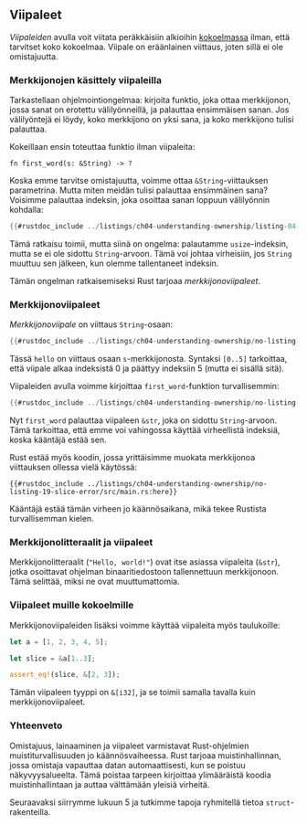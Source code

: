 ## Viipaleet

_Viipaleiden_ avulla voit viitata peräkkäisiin alkioihin [kokoelmassa](ch08-00-common-collections.md) ilman, että tarvitset koko kokoelmaa. Viipale on eräänlainen viittaus, joten sillä ei ole omistajuutta.

### Merkkijonojen käsittely viipaleilla

Tarkastellaan ohjelmointiongelmaa: kirjoita funktio, joka ottaa merkkijonon, jossa sanat on erotettu välilyönneillä, ja palauttaa ensimmäisen sanan. Jos välilyöntejä ei löydy, koko merkkijono on yksi sana, ja koko merkkijono tulisi palauttaa.

Kokeillaan ensin toteuttaa funktio ilman viipaleita:

```rust,ignore
fn first_word(s: &String) -> ?
```

Koska emme tarvitse omistajuutta, voimme ottaa `&String`-viittauksen parametrina. Mutta miten meidän tulisi palauttaa ensimmäinen sana? Voisimme palauttaa indeksin, joka osoittaa sanan loppuun välilyönnin kohdalla:

```rust
{{#rustdoc_include ../listings/ch04-understanding-ownership/listing-04-07/src/main.rs:here}}
```

Tämä ratkaisu toimii, mutta siinä on ongelma: palautamme `usize`-indeksin, mutta se ei ole sidottu `String`-arvoon. Tämä voi johtaa virheisiin, jos `String` muuttuu sen jälkeen, kun olemme tallentaneet indeksin.

Tämän ongelman ratkaisemiseksi Rust tarjoaa _merkkijonoviipaleet_.

### Merkkijonoviipaleet

_Merkkijonoviipale_ on viittaus `String`-osaan:

```rust
{{#rustdoc_include ../listings/ch04-understanding-ownership/no-listing-17-slice/src/main.rs:here}}
```

Tässä `hello` on viittaus osaan `s`-merkkijonosta. Syntaksi `[0..5]` tarkoittaa, että viipale alkaa indeksistä 0 ja päättyy indeksiin 5 (mutta ei sisällä sitä).

Viipaleiden avulla voimme kirjoittaa `first_word`-funktion turvallisemmin:

```rust
{{#rustdoc_include ../listings/ch04-understanding-ownership/no-listing-18-first-word-slice/src/main.rs:here}}
```

Nyt `first_word` palauttaa viipaleen `&str`, joka on sidottu `String`-arvoon. Tämä tarkoittaa, että emme voi vahingossa käyttää virheellistä indeksiä, koska kääntäjä estää sen.

Rust estää myös koodin, jossa yrittäisimme muokata merkkijonoa viittauksen ollessa vielä käytössä:

```rust,ignore,does_not_compile
{{#rustdoc_include ../listings/ch04-understanding-ownership/no-listing-19-slice-error/src/main.rs:here}}
```

Kääntäjä estää tämän virheen jo käännösaikana, mikä tekee Rustista turvallisemman kielen.

### Merkkijonolitteraalit ja viipaleet

Merkkijonolitteraalit (`"Hello, world!"`) ovat itse asiassa viipaleita (`&str`), jotka osoittavat ohjelman binaaritiedostoon tallennettuun merkkijonoon. Tämä selittää, miksi ne ovat muuttumattomia.

### Viipaleet muille kokoelmille

Merkkijonoviipaleiden lisäksi voimme käyttää viipaleita myös taulukoille:

```rust
let a = [1, 2, 3, 4, 5];

let slice = &a[1..3];

assert_eq!(slice, &[2, 3]);
```

Tämän viipaleen tyyppi on `&[i32]`, ja se toimii samalla tavalla kuin merkkijonoviipaleet.

### Yhteenveto

Omistajuus, lainaaminen ja viipaleet varmistavat Rust-ohjelmien muistiturvallisuuden jo käännösvaiheessa. Rust tarjoaa muistinhallinnan, jossa omistaja vapauttaa datan automaattisesti, kun se poistuu näkyvyysalueelta. Tämä poistaa tarpeen kirjoittaa ylimääräistä koodia muistinhallintaan ja auttaa välttämään yleisiä virheitä.

Seuraavaksi siirrymme lukuun 5 ja tutkimme tapoja ryhmitellä tietoa `struct`-rakenteilla.

